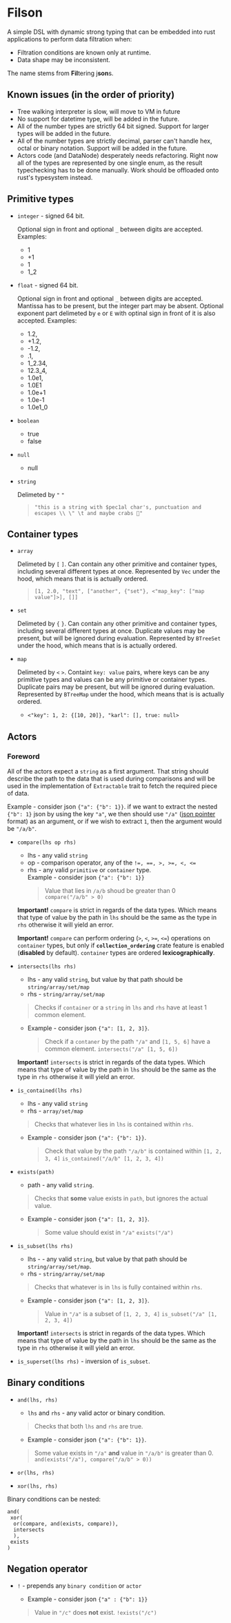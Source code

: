 # Filson

A simple DSL with dynamic strong typing that can be embedded into rust applications to perform data filtration when:

- Filtration conditions are known only at runtime.
- Data shape may be inconsistent.

The name stems from **Fil**tering j**son**s.

## Known issues (in the order of priority)

- Tree walking interpreter is slow, will move to VM in future
- No support for datetime type, will be added in the future.
- All of the number types are strictly 64 bit signed. Support for larger types will be added in the future.
- All of the number types are strictly decimal, parser can't handle hex, octal or binary notation. Support will be added in the future.
- Actors code (and DataNode) desperately needs refactoring. Right now all of the types are represented by one single enum, as the result typechecking has to be done manually. Work should be offloaded onto rust's typesystem instead.

## Primitive types

- `integer` - signed 64 bit.

  Optional sign in front and optional `_` between digits are accepted.
  Examples:
  - 1
  - +1
  - 1
  - 1_2

- `float` - signed 64 bit.

  Optional sign in front and optional `_` between digits are accepted.
  Mantissa has to be present, but the integer part may be absent.
  Optional exponent part delimeted by `e` or `E` with optinal sign in front of it is also accepted.
  Examples:
  - 1.2,
  - +1.2,
  - -1.2,
  - .1,
  - 1_2.34,
  - 12.3_4,
  - 1.0e1,
  - 1.0E1
  - 1.0e+1
  - 1.0e-1
  - 1.0e1_0

- `boolean`
  - true
  - false

- `null`
  - null

- `string`

  Delimeted by `"` `"`
  > `"this is
            a string with $pec1al char's, punctuation and escapes \\ \" \t and
            maybe crabs 🦀"`

## Container types

- `array`

  Delimeted by `[` `]`. Can contain any other primitive and container types, including several different types at once.
  Represented by `Vec` under the hood, which means that is is actually ordered.
  > `[1, 2.0, "text", ["another", {"set"}, <"map_key": ["map value"]>], []]`

- `set`

  Delimeted by `{` `}`. Can contain any other primitive and container types, including several different types at once.
  Duplicate values may be present, but will be ignored during evaluation.
  Represented by `BTreeSet` under the hood, which means that is is actually ordered.

- `map`

   Delimeted by `<` `>`. Containt `key: value` pairs, where keys can be any primitive types and values can be any primitive or container types.
   Duplicate pairs may be present, but will be ignored during evaluation.
   Represented by `BTreeMap` under the hood, which means that is is actually ordered.

  - `<"key": 1, 2: {[10, 20]}, "karl": [], true: null>`

## Actors

### Foreword

All of the actors expect a `string` as a first argument.  That string should describe the path to the data that is used during comparisons and will be used in the implementation of `Extractable` trait to fetch the required piece of data.

Example - consider json `{"a": {"b": 1}}`.  if we want to extract the nested `{"b": 1}` json by using the key `"a"`, we then should use `"/a"` ([json pointer](https://www.rfc-editor.org/rfc/rfc6901) format) as an argument, or if we wish to extract `1`, then the argument would be `"/a/b"`.  

- `compare(lhs op rhs)`
  - lhs - any valid `string`
  - op - comparison operator, any of the `!=, ==, >, >=, <, <=`
  - rhs - any valid `primitive` or `container` type.  
  Example - consider json `{"a": {"b": 1}}`
       > Value that lies in `/a/b` shoud be greater than 0  
       > `compare("/a/b" > 0)`  

  **Important!** `compare` is strict in regards of the data types.
  Which means that type of value by the path in `lhs` should be the same as the type in `rhs` otherwise it will yield an error.

  **Important!** `compare` can perform ordering (`>`, `<`, `>=`, `<=`) operations on `container` types,
  but only if **`collection_ordering`** crate feature is enabled (**disabled** by default).
  `container` types are ordered **lexicographically**.

- `intersects(lhs rhs)`
  - lhs - any valid `string`, but value by that path should be `string/array/set/map`
  - rhs - `string/array/set/map`

  > Checks if `container` or a `string` in `lhs` and `rhs` have at least 1 common element.

  - Example - consider json `{"a": [1, 2, 3]}`.
    > Check if a `contaner` by the path `"/a"` and `[1, 5, 6]` have a common element.
    > `intersects("/a" [1, 5, 6])`

  **Important!**  `intersects` is strict in regards of the data types.
  Which means that type of value by the path in `lhs` should be the same as the type in `rhs` otherwise it will yield an error.

- `is_contained(lhs rhs)`
  - lhs - any valid `string`
  - rhs - `array/set/map`

   > Checks that whatever lies in `lhs` is contained within `rhs`.

  - Example - consider json `{"a": {"b": 1}}`.
    > Check that value by the path `"/a/b"` is contained within `[1, 2, 3, 4]`
    > `is_contained("/a/b" [1, 2, 3, 4])`

- `exists(path)`
  - path - any valid `string`.
  > Checks that **some** value exists in `path`, but ignores the actual value.
  - Example - consider json `{"a": [1, 2, 3]}`.
    > Some value should exist in `"/a"`
    > `exists("/a")`

- `is_subset(lhs rhs)`
  - lhs - - any valid `string`, but value by that path should be `string/array/set/map`.
  - rhs - `string/array/set/map`

   > Checks that whatever is in `lhs` is fully contained within `rhs`.

  - Example - consider json `{"a": [1, 2, 3]}`.
    > Value in `"/a"` is a subset of `[1, 2, 3, 4]`
    > `is_subset("/a" [1, 2, 3, 4])`

  **Important!**  `intersects` is strict in regards of the data types.
  Which means that type of value by the path in `lhs` should be the same as the type in `rhs` otherwise it will yield an error.

- `is_superset(lhs rhs)` - inversion of `is_subset`.

## Binary conditions

- `and(lhs, rhs)`
  - `lhs` and `rhs` - any valid actor or binary condition.

  > Checks that both `lhs` and `rhs` are true.

  - Example - consider json `{"a": {"b": 1}}`.
  > Some value exists in `"/a"` **and** value in `"/a/b"` is greater than 0.
  > `and(exists("/a"), compare("/a/b" > 0))`

- `or(lhs, rhs)`

- `xor(lhs, rhs)`

Binary conditions can be nested:

    and(
     xor(
      or(compare, and(exists, compare)),
      intersects
      ),
     exists
    )

## Negation operator

- `!` - prepends any `binary condition` or `actor`

  - Example - consider json `{"a" : {"b": 1}}`
  > Value in `"/c"` does **not** exist.
  > `!exists("/c")`
